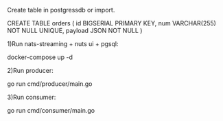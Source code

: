 Create table in postgressdb or import.

CREATE TABLE orders
(
id BIGSERIAL PRIMARY KEY,
num VARCHAR(255) NOT NULL UNIQUE,
payload JSON NOT NULL
)


1)Run nats-streaming + nuts ui + pgsql:

docker-compose up -d

2)Run producer:

go run cmd/producer/main.go

3)Run consumer:

go run cmd/consumer/main.go
